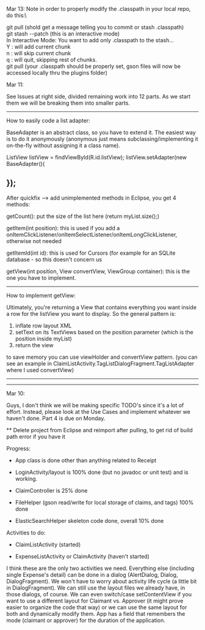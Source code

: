 Mar 13:
 Note in order to properly modify the .classpath in your local repo, do this:\
 
 git pull   (shold get a message telling you to commit or stash .classpath)\
 git stash --patch    (this is an interactive mode)\
     In Interactive Mode: You want to add only .classpath to the stash...\
                          Y : will add current chunk\
                          n : will skip current chunk\
                          q : will quit, skipping rest of chunks.\
 git pull   (your .classpath should be properly set, gson files will now be accessed locally thru the plugins               folder)
 


Mar 11:

See Issues at right side, divided remaining work into 12 parts. As we start them we will be breaking them into smaller parts.

-------

How to easily code a list adapter:

BaseAdapter is an abstract class, so you have to extend it.
The easiest way is to do it anonymously (anonymous just means subclassing/implementing it on-the-fly without assigning it a class name).

ListView listView = findViewById(R.id.listView);
listView.setAdapter(new BaseAdapter(){

});
-------------


After quickfix --> add unimplemented methods in Eclipse, you get 4 methods:

getCount(): put the size of the list here (return myList.size();)

getItem(int position): this is used if you add a onItemClickListener/onItemSelectListener/onItemLongClickListener, otherwise not needed

getItemId(int id): this is used for Cursors (for example for an SQLite database - so this doesn't concern us

getView(int position, View convertView, ViewGroup container): this is the one you have to implement.

------------------

How to implement getView:

Ultimately, you're returning a View that contains everything you want inside a row for the listView you want to display. So the general pattern is:

1. inflate row layout XML
2. setText on its TextViews based on the position parameter (which is the position inside myList)
3. return the view

to save memory you can use viewHolder and convertView pattern.
(you can see an example in ClaimListActivity.TagListDialogFragment.TagListAdapter where I used convertView)


------------------
-------------------


Mar 10:

Guys, I don't think we will be making specific TODO's since it's a lot of effort. Instead, please look at the Use Cases and implement whatever we haven't done. Part 4 is due on Monday.

** Delete project from Eclipse and reimport after pulling, to get rid of build path error if you have it


Progress:

- App class is done other than anything related to Receipt
 
- LoginActivity/layout is 100% done (but no javadoc or unit test) and is working.
 
- ClaimController is 25% done
 
- FileHelper (gson read/write for local storage of claims, and tags) 100% done

- ElasticSearchHelper skeleton code done, overall 10% done


Activities to do:

- ClaimListActivity (started)

- ExpenseListActivity or ClaimActivity (haven't started)

I think these are the only two activities we need. Everything else (including single Expense's detail) can be done in a dialog (AlertDialog, Dialog, DialogFragment). We won't have to worry about activity life cycle (a little bit in DialogFragment). We can still use the layout files we already have, in those dialogs, of course.
We can even switch/case setContentView if you want to use a different layout for Claimant vs. Approver (it might prove easier to organize the code that way) or we can use the same layout for both and dynamically modify them. App has a field that remembers the mode (claimant or approver) for the duration of the application.
